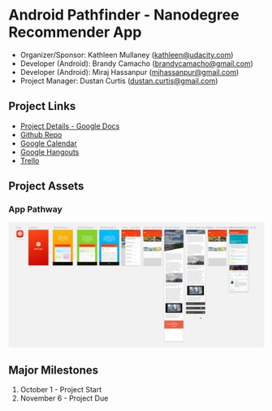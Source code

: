 # Android Pathfinder - Nanodegree Recommender App

- Organizer/Sponsor: Kathleen Mullaney (kathleen@udacity.com)
- Developer (Android): Brandy Camacho (brandycamacho@gmail.com)
- Developer (Android): Miraj Hassanpur (mjhassanpur@gmail.com)
- Project Manager: Dustan Curtis (dustan.curtis@gmail.com)

## Project Links
- [Project Details - Google Docs](https://docs.google.com/document/d/1Uby7aBzzPMurJwWqGz8a8yTZbI7Hq8voejFuOl25LrA/edit)
- [Github Repo](https://github.com/udacity/udacity-android-pathfinder)
- [Google Calendar](https://www.google.com/calendar/embed?src=inba908cb4u1aqvr727gplpnag%40group.calendar.google.com&ctz=America/Vancouver)
- [Google Hangouts](https://hangouts.google.com/hangouts/_/u5dhsdrvr2tgtzehfogded6of4a)
- [Trello](https://trello.com/b/DyS4zb4y)

## Project Assets
### App Pathway
![Transactions App Screenshot](assets/app-pathway.png)

## Major Milestones
1. October 1 - Project Start
2. November 6 - Project Due
